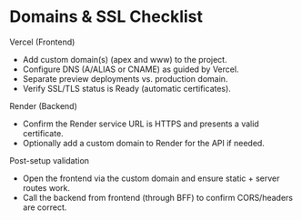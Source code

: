 # Domains & SSL Checklist

Vercel (Frontend)
- Add custom domain(s) (apex and www) to the project.
- Configure DNS (A/ALIAS or CNAME) as guided by Vercel.
- Separate preview deployments vs. production domain.
- Verify SSL/TLS status is Ready (automatic certificates).

Render (Backend)
- Confirm the Render service URL is HTTPS and presents a valid certificate.
- Optionally add a custom domain to Render for the API if needed.

Post-setup validation
- Open the frontend via the custom domain and ensure static + server routes work.
- Call the backend from frontend (through BFF) to confirm CORS/headers are correct.
